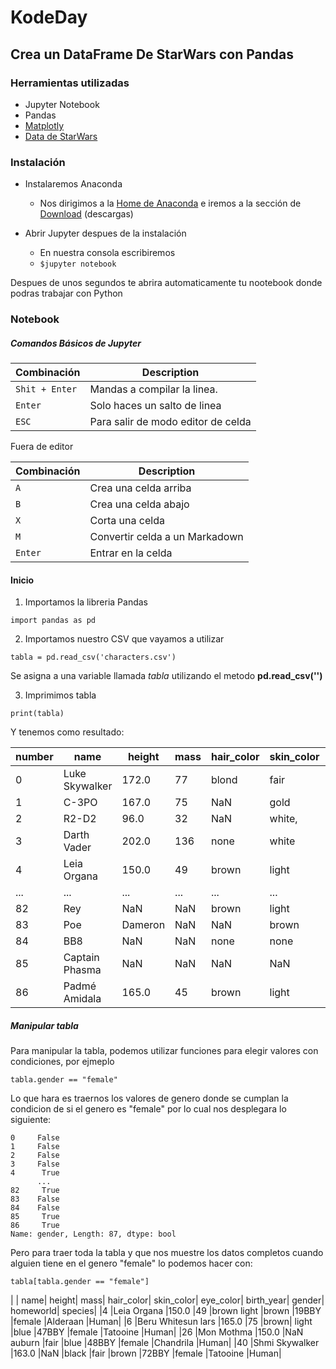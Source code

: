 # KodeDay
## Crea un DataFrame De StarWars con Pandas


### Herramientas utilizadas

* Jupyter Notebook
* Pandas
* [Matplotly](https://matplotlib.org/?fbclid=IwAR2_L-pd4Ycnjd4WZWuP8us9L4Z07844QQ9gjTHtHD7GskLTeCh-c-03hro)
* [Data de StarWars](https://www.kaggle.com/jsphyg/star-wars?fbclid=IwAR1EOOXpTGlZmdOQRZ5d9KApoldJO2O7eCGlF1dB2Qg6hMDU9qtHA2SMRDU)

### Instalación

+ Instalaremos Anaconda
  + Nos dirigimos a la [Home de Anaconda](https://www.anaconda.com/) e iremos a la sección de [Download](https://www.anaconda.com/products/individual) (descargas)

+ Abrir Jupyter despues de la instalación
  + En nuestra consola escribiremos
  + `$jupyter notebook`

Despues de unos segundos te abrira automaticamente tu nootebook donde podras trabajar con Python

### Notebook

##### Comandos  Básicos de Jupyter

| Combinación	| Description                    |
| ------------- | ------------------------------ |
| `Shit + Enter`| Mandas a compilar la linea.	 |
| `Enter`	| Solo haces un salto de linea     |
| `ESC`	| Para salir de modo editor de celda     |


Fuera de editor


| Combinación	| Description                    |
| ------------- | ------------------------------ |
| `A`| Crea una celda arriba	 |
| `B`	| Crea una celda abajo     |
| `X`	| Corta una celda    |
| `M`	| Convertir celda a un Markadown     |
| `Enter`	| Entrar en la celda    |

#### Inicio

1. Importamos la libreria Pandas 

  ```
  import pandas as pd
  ```

2. Importamos nuestro CSV que vayamos a utilizar
  ```
  tabla = pd.read_csv('characters.csv')
  ```
  Se asigna a una variable llamada *tabla* utilizando el metodo **pd.read_csv('')**
  
3. Imprimimos tabla
```
print(tabla)
```
Y tenemos como resultado:

| number| name	| height	| mass	| hair_color	| skin_color	| eye_color	| birth_year	| gender	| homeworld	| species |
| ------------- | --------| --------| --------| --------| --------| --------| --------| --------| --------|  --------| 
|0	|Luke Skywalker	|172.0	|77	|blond	|fair	|blue	|19BBY|	male	|Tatooine	|Human|
|1	|C-3PO	|167.0	|75	|NaN	|gold	|yellow	|112BBY	|NaN	|Tatooine	|Droid|
|2	|R2-D2	|96.0	|32	|NaN	|white, |blue	red	|33BBY	|NaN	|Naboo	|Droid|
|3	|Darth Vader	|202.0	|136	|none	|white	|yellow	|41.9BBY	|male	|Tatooine	|Human|
|4	|Leia Organa	|150.0	|49	|brown	|light	|brown	|19BBY	|female	|Alderaan	|Human|
|...	|...	|...	|...	|...	|...	|...	|...	|...	|...	|...|
|82	|Rey	|NaN	|NaN	|brown	|light	|hazel	|NaN	|female	|NaN	|Human|
|83	|Poe |Dameron	|NaN	|NaN	|brown	|light	|brown	|NaN	|male	|NaN	|Human|
|84	|BB8	|NaN	|NaN	|none	|none	|black	|NaN	|none	|NaN	|Droid|
|85	|Captain Phasma	|NaN	|NaN	|NaN	|NaN	|NaN	|NaN	|female	|NaN	|NaN|
|86	|Padmé Amidala	|165.0	|45	|brown	|light	|brown	|46BBY	|female	|Naboo	|Huma|


##### Manipular tabla

Para manipular la tabla, podemos utilizar funciones para elegir valores con condiciones, por ejmeplo

````
tabla.gender == "female"
````

Lo que hara es traernos los valores de genero donde se cumplan la condicion de si el genero es "female"
por lo cual nos desplegara lo siguiente: 

````
0     False
1     False
2     False
3     False
4      True
      ...  
82     True
83    False
84    False
85     True
86     True
Name: gender, Length: 87, dtype: bool
````

Pero para traer toda la tabla y que nos muestre los datos completos cuando alguien tiene en el genero "female"
lo podemos hacer con:
````
tabla[tabla.gender == "female"]
````
| | name|	height|	mass|	hair_color|	skin_color|	eye_color|	birth_year|	gender|	homeworld|	species|
|4	|Leia Organa	|150.0	|49	|brown	light	|brown	|19BBY	|female	|Alderaan	|Human|
|6	|Beru Whitesun lars	|165.0	|75	|brown|	light	|blue	|47BBY	|female	|Tatooine	|Human|
|26	|Mon Mothma	|150.0	|NaN	auburn	|fair	|blue	|48BBY	|female	|Chandrila	|Human|
|40	|Shmi Skywalker	|163.0	|NaN	|black	|fair	|brown	|72BBY	|female	|Tatooine	|Human|
